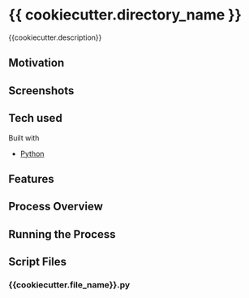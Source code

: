 # {{ cookiecutter.directory_name }}

{{cookiecutter.description}}

## Motivation

## Screenshots

## Tech used

Built with

- [Python](https://www.python.org/)

## Features

## Process Overview

## Running the Process

## Script Files

### {{cookiecutter.file_name}}.py
